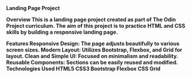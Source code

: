 <strong>
Landing Page Project

Overview
This is a landing page project created as part of The Odin Project curriculum. The aim of this project is to practice HTML and CSS skills by building a responsive landing page.

Features
Responsive Design: The page adjusts beautifully to various screen sizes.
Modern Layout: Utilizes Bootstrap, Flexbox, and Grid for layout.
Clean and Simple UI: Focused on minimalism and readability.
Reusable Components: Sections can be easily reused and modified.
Technologies Used
HTML5
CSS3
Bootstrap
Flexbox
CSS Grid
